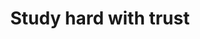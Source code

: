 ---
pid: fs225
title: Study hard with trust
location_transcription: anywhere
coordinates: "[-75.150498311254, 39.95560922637]"
zipcode: '19132'
gen_neighborhood: North Philadelphia
neighborhood: Strawberry Mansion
outside_phl: 
age: '7'
age_range: 6-13
instagram: 
image_file_name: fs_225.jpg
proposal_transcription: 
topic: Education
topic_summary: '0'
type: Other No Form
keywords_other: 
credit: Amyah
image_labels: Learn Book
twitter: 
facebook: 
permalink: "/monuments/fs225/"
layout: item-page
---